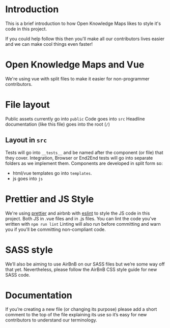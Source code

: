 # Introduction
This is a brief introduction to how Open Knowledge Maps likes to style it's code in this project.

 If you could help follow this then you'll make all our contributors lives easier and we can make cool things even faster!

 # Open Knowledge Maps and Vue

We're using vue with split files to make it easier for non-programmer contributors.

 # File layout

Public assets currently go into `public`
Code goes into `src`
Headline documentation (like this file) goes into the root (`/`)

 ## Layout in `src`

Tests will go into `__tests__` and be named after the component (or file) that they cover. Integration, Browser or End2End tests will go into separate folders as we implement them.
 Components are developed in split form so:
* html/vue templates go into `templates`.
* js goes into `js`

 # Prettier and JS Style

We're using [prettier](https://github.com/prettier/prettier) and airbnb with [eslint](https://github.com/airbnb/javascript) to style the JS code in this project. Both JS in .vue files and in .js files.
 You can lint the code you've written with `npm run lint`
 Linting will also run before committing and warn you if you'll be committing non-compliant code.

# SASS style

We’ll also be aiming to use AirBnB on our SASS files but we’re some way off that yet. Nevertheless, please follow the AirBnB CSS style guide for new SASS code.

# Documentation
If you’re creating a new file (or changing its purpose) please add a short comment to the top of the file explaining its use so it’s easy for new contributors to understand our terminology.
